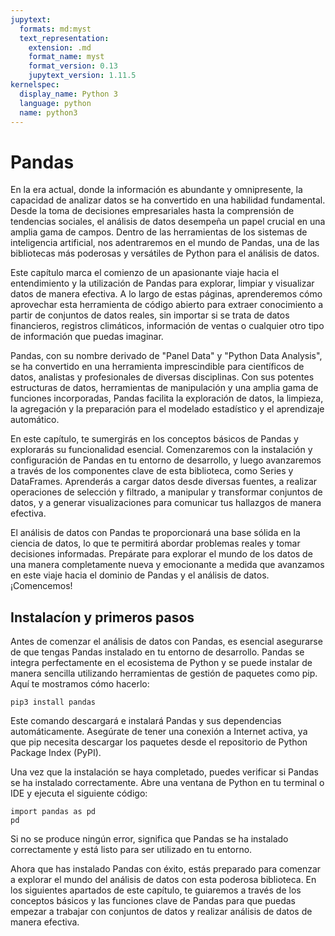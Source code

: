 ```yaml
---
jupytext:
  formats: md:myst
  text_representation:
    extension: .md
    format_name: myst
    format_version: 0.13
    jupytext_version: 1.11.5
kernelspec:
  display_name: Python 3
  language: python
  name: python3
---
```


# Pandas
En la era actual, donde la información es abundante y omnipresente, la capacidad de analizar datos se ha convertido en una habilidad fundamental. Desde la toma de decisiones empresariales hasta la comprensión de tendencias sociales, el análisis de datos desempeña un papel crucial en una amplia gama de campos. Dentro de las herramientas de los sistemas de inteligencia artificial, nos adentraremos en el mundo de Pandas, una de las bibliotecas más poderosas y versátiles de Python para el análisis de datos. 

Este capítulo marca el comienzo de un apasionante viaje hacia el entendimiento y la utilización de Pandas para explorar, limpiar y visualizar datos de manera efectiva. A lo largo de estas páginas, aprenderemos cómo aprovechar esta herramienta de código abierto para extraer conocimiento a partir de conjuntos de datos reales, sin importar si se trata de datos financieros, registros climáticos, información de ventas o cualquier otro tipo de información que puedas imaginar. 

Pandas, con su nombre derivado de "Panel Data" y "Python Data Analysis", se ha convertido en una herramienta imprescindible para científicos de datos, analistas y profesionales de diversas disciplinas. Con sus potentes estructuras de datos, herramientas de manipulación y una amplia gama de funciones incorporadas, Pandas facilita la exploración de datos, la limpieza, la agregación y la preparación para el modelado estadístico y el aprendizaje automático. 

En este capítulo, te sumergirás en los conceptos básicos de Pandas y explorarás su funcionalidad esencial. Comenzaremos con la instalación y configuración de Pandas en tu entorno de desarrollo, y luego avanzaremos a través de los componentes clave de esta biblioteca, como Series y DataFrames. Aprenderás a cargar datos desde diversas fuentes, a realizar operaciones de selección y filtrado, a manipular y transformar conjuntos de datos, y a generar visualizaciones para comunicar tus hallazgos de manera efectiva. 

El análisis de datos con Pandas te proporcionará una base sólida en la ciencia de datos, lo que te permitirá abordar problemas reales y tomar decisiones informadas. Prepárate para explorar el mundo de los datos de una manera completamente nueva y emocionante a medida que avanzamos en este viaje hacia el dominio de Pandas y el análisis de datos. ¡Comencemos! 


## Instalacíon y primeros pasos

Antes de comenzar el análisis de datos con Pandas, es esencial asegurarse de que tengas Pandas instalado en tu entorno de desarrollo. Pandas se integra perfectamente en el ecosistema de Python y se puede instalar de manera sencilla utilizando herramientas de gestión de paquetes como pip. Aquí te mostramos cómo hacerlo: 

```
pip3 install pandas
```

Este comando descargará e instalará Pandas y sus dependencias automáticamente. Asegúrate de tener una conexión a Internet activa, ya que pip necesita descargar los paquetes desde el repositorio de Python Package Index (PyPI). 

Una vez que la instalación se haya completado, puedes verificar si Pandas se ha instalado correctamente. Abre una ventana de Python en tu terminal o IDE y ejecuta el siguiente código: 

```{code-cell}
import pandas as pd
pd
```

Si no se produce ningún error, significa que Pandas se ha instalado correctamente y está listo para ser utilizado en tu entorno. 

Ahora que has instalado Pandas con éxito, estás preparado para comenzar a explorar el mundo del análisis de datos con esta poderosa biblioteca. En los siguientes apartados de este capítulo, te guiaremos a través de los conceptos básicos y las funciones clave de Pandas para que puedas empezar a trabajar con conjuntos de datos y realizar análisis de datos de manera efectiva.


